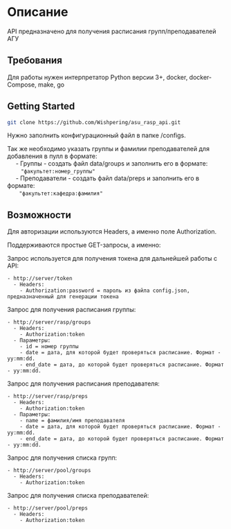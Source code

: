 # Описание

API предназначено для получения расписания групп/преподавателей АГУ

## Требования

Для работы нужен интерпретатор Python версии 3+, docker, docker-Compose, make, go

## Getting Started
```bash
git clone https://github.com/Wishpering/asu_rasp_api.git
```
Нужно заполнить конфигурационный файл в папке /configs.

Так же необходимо указать группы и фамилии преподавателей для добавления в пулл в формате: \
&nbsp;&nbsp;&nbsp;&nbsp;&nbsp;- Группы - создать файл data/groups и заполнить его в формате:  
&nbsp;&nbsp;&nbsp;&nbsp;&nbsp;&nbsp;&nbsp; ```"факультет:номер_группы"``` \
&nbsp;&nbsp;&nbsp;&nbsp;&nbsp;- Преподаватели - создать файл data/preps и заполнить его в формате: \
&nbsp;&nbsp;&nbsp;&nbsp;&nbsp;&nbsp;&nbsp;```"факультет:кафедра:фамилия"```

## Возможности

Для авторизации используются Headers, а именно поле Authorization.

Поддерживаются простые GET-запросы, а именно:

Запрос используется для получения токена для дальнейшей работы с API:
```http
- http://server/token
  - Headers: 
    - Authorization:password = пароль из файла config.json, предназначенный для генерации токена
```

Запрос для получения расписания группы:
```http
- http://server/rasp/groups
  - Headers:
    - Authorization:token
  - Параметры:
    - id = номер группы
    - date = дата, для которой будет проверяться расписание. Формат - yy:mm:dd.
    - end_date = дата, до которой будет проверяться расписание. Формат - yy:mm:dd.
```

Запрос для получения расписания преподавателя:
```http
- http://server/rasp/preps
  - Headers:
    - Authorization:token
  - Параметры:
    - name = фамилия/имя преподавателя
    - date = дата, для которой будет проверяться расписание. Формат - yy:mm:dd.
    - end_date = дата, до которой будет проверяться расписание. Формат - yy:mm:dd.
```

Запрос для получения списка групп:
```http
- http://server/pool/groups
  - Headers: 
    - Authorization:token
```

Запрос для получения списка преподавателей:
```http
- http://server/pool/preps
  - Headers:
    - Authorization:token
```